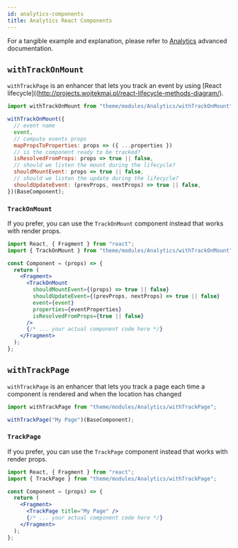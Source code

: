 ```yaml
---
id: analytics-components
title: Analytics React Components
---
```


For a tangible example and explanation, please refer to [Analytics](/docs/advanced/theme/analytics.html) advanced documentation.

## `withTrackOnMount`

`withTrackPage` is an enhancer that lets you track an event by using [React lifecycle]((http://projects.wojtekmaj.pl/react-lifecycle-methods-diagram/).

```jsx
import withTrackOnMount from "theme/modules/Analytics/withTrackOnMount";

withTrackOnMount({
  // event name
  event,
  // compute events props
  mapPropsToProperties: props => ({ ...properties })
  // is the component ready to be tracked?
  isResolvedFromProps: props => true || false,
  // should we listen the mount during the lifecycle?
  shouldMountEvent: props => true || false,
  // should we listen the update during the lifecycle?
  shouldUpdateEvent: (prevProps, nextProps) => true || false,
})(BaseComponent);
```

### `TrackOnMount`

If you prefer, you can use the `TrackOnMount` component instead that works with render props.

```jsx
import React, { Fragment } from "react";
import { TrackOnMount } from "theme/modules/Analytics/withTrackOnMount";

const Component = (props) => {
  return (
    <Fragment>
      <TrackOnMount
        shouldMountEvent={(props) => true || false}
        shouldUpdateEvent={(prevProps, nextProps) => true || false}
        event={event}
        properties={eventProperties}
        isResolvedFromProps={true || false}
      />
      {/* ... your actual component code here */}
    </Fragment>
  );
};
```

## `withTrackPage`

`withTrackPage` is an enhancer that lets you track a page each time a component is rendered and when the location has changed

```jsx
import withTrackPage from "theme/modules/Analytics/withTrackPage";

withTrackPage("My Page")(BaseComponent);
```

### `TrackPage`

If you prefer, you can use the `TrackPage` component instead that works with render props.

```jsx
import React, { Fragment } from "react";
import { TrackPage } from "theme/modules/Analytics/withTrackPage";

const Component = (props) => {
  return (
    <Fragment>
      <TrackPage title="My Page" />
      {/* ... your actual component code here */}
    </Fragment>
  );
};
```
